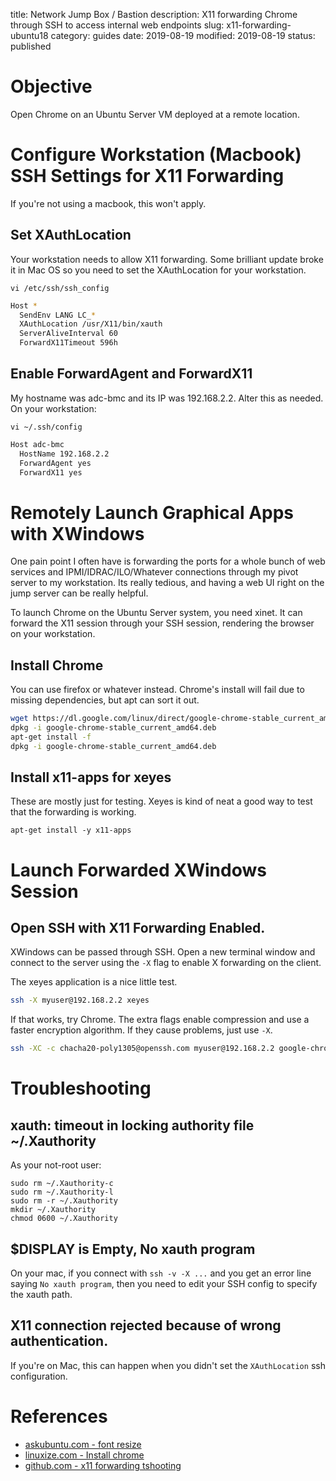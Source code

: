 title: Network Jump Box / Bastion
description: X11 forwarding Chrome through SSH to access internal web endpoints
slug: x11-forwarding-ubuntu18
category: guides
date: 2019-08-19
modified: 2019-08-19
status: published

# Objective
Open Chrome on an Ubuntu Server VM deployed at a remote location.


# Configure Workstation (Macbook) SSH Settings for X11 Forwarding
If you're not using a macbook, this won't apply.


## Set XAuthLocation
Your workstation needs to allow X11 forwarding. Some brilliant update broke it
in Mac OS so you need to set the XAuthLocation for your workstation.

`vi /etc/ssh/ssh_config`
```bash
Host *
  SendEnv LANG LC_*
  XAuthLocation /usr/X11/bin/xauth
  ServerAliveInterval 60
  ForwardX11Timeout 596h
```

## Enable ForwardAgent and ForwardX11
My hostname was adc-bmc and its IP was 192.168.2.2. Alter this as needed.
On your workstation:

`vi ~/.ssh/config`
```bash
Host adc-bmc
  HostName 192.168.2.2
  ForwardAgent yes
  ForwardX11 yes
```


# Remotely Launch Graphical Apps with XWindows
One pain point I often have is forwarding the ports for a whole bunch of web
services and  IPMI/IDRAC/ILO/Whatever connections through my pivot server to my
workstation. Its really tedious, and having a web UI right on the jump server
can be really helpful.

To launch Chrome on the Ubuntu Server system, you need xinet. It can forward
the X11 session through your SSH session, rendering the browser on your
workstation.


## Install Chrome
You can use firefox or whatever instead. Chrome's install will fail due to
missing dependencies, but apt can sort it out.
```bash
wget https://dl.google.com/linux/direct/google-chrome-stable_current_amd64.deb
dpkg -i google-chrome-stable_current_amd64.deb
apt-get install -f
dpkg -i google-chrome-stable_current_amd64.deb
```

## Install x11-apps for xeyes
These are mostly just for testing. Xeyes is kind of neat a good way to test
that the forwarding is working.
```
apt-get install -y x11-apps
```


# Launch Forwarded XWindows Session
## Open SSH with X11 Forwarding Enabled.
XWindows can be passed through SSH. Open a new terminal window and connect to
the server using the `-X` flag to enable X forwarding on the client.

The xeyes application is a nice little test.

```bash
ssh -X myuser@192.168.2.2 xeyes
```

If that works, try Chrome. The extra flags enable compression and use a faster
encryption algorithm. If they cause problems, just use `-X`.

```bash
ssh -XC -c chacha20-poly1305@openssh.com myuser@192.168.2.2 google-chrome
```



# Troubleshooting
## xauth:  timeout in locking authority file ~/.Xauthority

As your not-root user:
```
sudo rm ~/.Xauthority-c
sudo rm ~/.Xauthority-l
sudo rm -r ~/.Xauthority
mkdir ~/.Xauthority
chmod 0600 ~/.Xauthority
```

## $DISPLAY is Empty, No xauth program
On your mac, if you connect with `ssh -v -X ...` and you get an error line
saying `No xauth program`, then you need to edit your SSH config to specify
the xauth path.


## X11 connection rejected because of wrong authentication.
If you're on Mac, this can happen when you didn't set the `XAuthLocation` ssh
configuration.


# References
- [askubuntu.com - font resize](https://askubuntu.com/questions/173220/how-do-i-change-the-font-or-the-font-size-in-the-tty-console)
- [linuxize.com - Install chrome](https://linuxize.com/post/how-to-install-google-chrome-web-browser-on-ubuntu-18-04/)
- [github.com - x11 forwarding tshooting](https://github.com/dnschneid/crouton/issues/2676)
